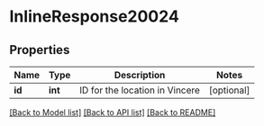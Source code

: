 # InlineResponse20024

## Properties
Name | Type | Description | Notes
------------ | ------------- | ------------- | -------------
**id** | **int** | ID for the location in Vincere | [optional] 

[[Back to Model list]](../../README.md#documentation-for-models) [[Back to API list]](../../README.md#documentation-for-api-endpoints) [[Back to README]](../../README.md)


